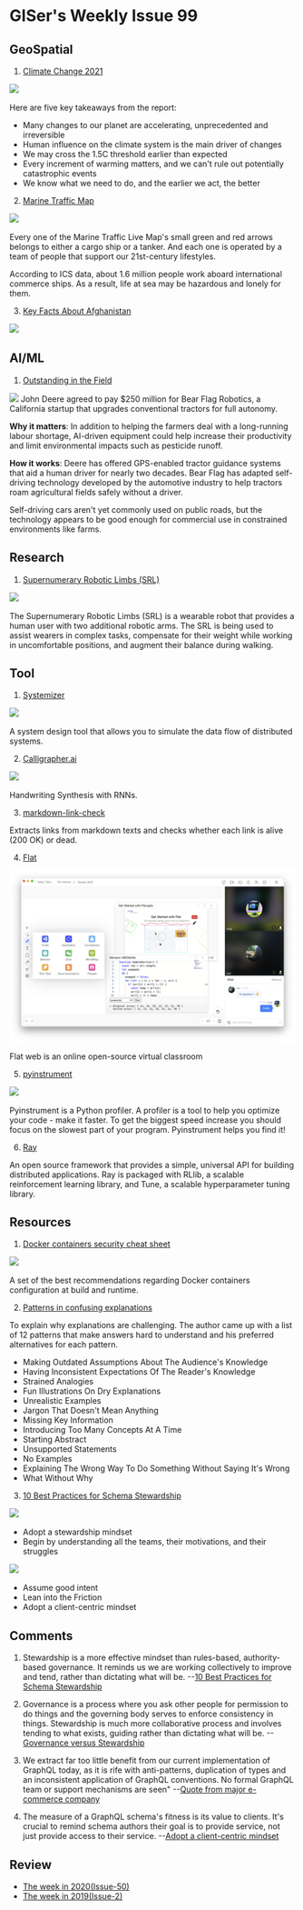 # GISer's Weekly Issue 99

## GeoSpatial

1. [Climate Change 2021](https://www.ipcc.ch/report/sixth-assessment-report-working-group-i/)

![](https://redgreenandblue.org/wp-content/uploads/2021/08/Drivers-of-observed-warming-over-1850-2020-IPCC.jpg)

Here are five key takeaways from the report:

- Many changes to our planet are accelerating, unprecedented and irreversible
- Human influence on the climate system is the main driver of changes
- We may cross the 1.5C threshold earlier than expected
- Every increment of warming matters, and we can't rule out potentially catastrophic events
- We know what we need to do, and the earlier we act, the better

2. [Marine Traffic Map](https://www.marinetraffic.com/)

![](https://www.marinetraffic.com/blog/wp-content/uploads/2021/06/MarineTraffic-Blog-Images_seafarers-1920x1080.png)

Every one of the Marine Traffic Live Map's small green and red arrows belongs to either a cargo ship or a tanker. And each one is operated by a team of people that support our 21st-century lifestyles.

According to ICS data, about 1.6 million people work aboard international commerce ships. As a result, life at sea may be hazardous and lonely for them.

3. [Key Facts About Afghanistan](https://www.visualcapitalist.com/map-explainer-key-facts-about-afghanistan/)

![](https://www.visualcapitalist.com/wp-content/uploads/2021/08/afghanistan-map-explainer-1.jpg)

## AI/ML

1. [Outstanding in the Field](https://read.deeplearning.ai/the-batch/issue-105/)

![](https://dl-staging-website.ghost.io/content/images/2021/08/ezgif.com-gif-maker--4--2.gif)
John Deere agreed to pay $250 million for Bear Flag Robotics, a California startup that upgrades conventional tractors for full autonomy.

**Why it matters**: In addition to helping the farmers deal with a long-running labour shortage, AI-driven equipment could help increase their productivity and limit environmental impacts such as pesticide runoff.

**How it works**: Deere has offered GPS-enabled tractor guidance systems that aid a human driver for nearly two decades. Bear Flag has adapted self-driving technology developed by the automotive industry to help tractors roam agricultural fields safely without a driver.

Self-driving cars aren't yet commonly used on public roads, but the technology appears to be good enough for commercial use in constrained environments like farms.

## Research

1. [Supernumerary Robotic Limbs (SRL)](http://darbelofflab.mit.edu/robotics-research/supernumerary-robotic-limbs-srl/)

![](http://darbelofflab.mit.edu/wp-content/uploads/2015/09/Slide1-1024x453.jpg)

The Supernumerary Robotic Limbs (SRL) is a wearable robot that provides a human user with two additional robotic arms. The SRL is being used to assist wearers in complex tasks, compensate for their weight while working in uncomfortable positions, and augment their balance during walking.

## Tool

1. [Systemizer](https://github.com/honzaap/Systemizer)

![](https://camo.githubusercontent.com/7fb023c9f308f6b2f5f0950441d9b3bfcd3a749fba493988487b91a10589b1d4/68747470733a2f2f686f6e7a6161702e6769746875622e696f2f53797374656d697a65722f6173736574732f676966732f7475746f7269616c302e676966)

A system design tool that allows you to simulate the data flow of distributed systems.

2. [Calligrapher.ai](https://github.com/GirkovArpa/calligrapher-ai)

![](https://github.com/GirkovArpa/calligrapher-ai/raw/master/screenshot.gif)

Handwriting Synthesis with RNNs.

3. [markdown-link-check](https://github.com/tcort/markdown-link-check)

Extracts links from markdown texts and checks whether each link is alive (200 OK) or dead.

4. [Flat](https://github.com/netless-io/flat)

![](https://github.com/netless-io/flat/raw/main/assets/flat-showcase-en.png)

Flat web is an online open-source virtual classroom

5. [pyinstrument](https://github.com/joerick/pyinstrument)

![](https://github.com/joerick/pyinstrument/raw/main/docs/img/screenshot.jpg)

Pyinstrument is a Python profiler. A profiler is a tool to help you optimize your code - make it faster. To get the biggest speed increase you should focus on the slowest part of your program. Pyinstrument helps you find it!

6. [Ray](https://github.com/ray-project/ray)

An open source framework that provides a simple, universal API for building distributed applications. Ray is packaged with RLlib, a scalable reinforcement learning library, and Tune, a scalable hyperparameter tuning library.

## Resources

1. [Docker containers security cheat sheet](https://blog.gitguardian.com/how-to-improve-your-docker-containers-security-cheat-sheet/)

![](https://res.cloudinary.com/da8kiytlc/image/upload/c_scale,w_500/v1627655008/Cheatsheets/Docker-Security-Cheatsheet_hp8lh3.png)

A set of the best recommendations regarding Docker containers configuration at build and runtime.

2. [Patterns in confusing explanations](https://jvns.ca/blog/confusing-explanations/)

To explain why explanations are challenging. The author came up with a list of 12 patterns that make answers hard to understand and his preferred alternatives for each pattern.

- Making Outdated Assumptions About The Audience's Knowledge
- Having Inconsistent Expectations Of The Reader's Knowledge
- Strained Analogies
- Fun Illustrations On Dry Explanations
- Unrealistic Examples
- Jargon That Doesn't Mean Anything
- Missing Key Information
- Introducing Too Many Concepts At A Time
- Starting Abstract
- Unsupported Statements
- No Examples
- Explaining The Wrong Way To Do Something Without Saying It's Wrong
- What Without Why

3. [10 Best Practices for Schema Stewardship](https://www.apollographql.com/blog/community/graphql-champions/10-best-practices-for-schema-stewardship/)

![](https://wp.apollographql.com/wp-content/uploads/2021/08/10-best-preview-1024x574.jpg)

- Adopt a stewardship mindset
- Begin by understanding all the teams, their motivations, and their struggles

![](https://wp.apollographql.com/wp-content/uploads/2021/08/team-table-1024x575.png)

- Assume good intent
- Lean into the Friction
- Adopt a client-centric mindset

## Comments

1. Stewardship is a more effective mindset than rules-based, authority-based governance. It reminds us we are working collectively to improve and tend, rather than dictating what will be.
   --[10 Best Practices for Schema Stewardship](https://www.apollographql.com/blog/community/graphql-champions/10-best-practices-for-schema-stewardship/)

2. Governance is a process where you ask other people for permission to do things and the governing body serves to enforce consistency in things.
   Stewardship is much more collaborative process and involves tending to what exists, guiding rather than dictating what will be.
   --[Governance versus Stewardship](https://justin.abrah.ms/2021-08-09-governance-versus-stewardship.html)

3. We extract far too little benefit from our current implementation of GraphQL today, as it is rife with anti-patterns, duplication of types and an inconsistent application of GraphQL conventions. No formal GraphQL team or support mechanisms are seen"
   --[Quote from major e-commerce company](https://www.apollographql.com/blog/community/graphql-champions/10-best-practices-for-schema-stewardship/)

4. The measure of a GraphQL schema's fitness is its value to clients. It's crucial to remind schema authors their goal is to provide service, not just provide access to their service.
   --[Adopt a client-centric mindset](https://www.apollographql.com/blog/community/graphql-champions/10-best-practices-for-schema-stewardship/)

## Review

- [The week in 2020(Issue-50)](https://github.com/lkcozy/weekly/blob/master/docs/2020/issue-50.md)
- [The week in 2019(Issue-2)](https://github.com/lkcozy/weekly/blob/master/docs/2019/issue-2.md)
